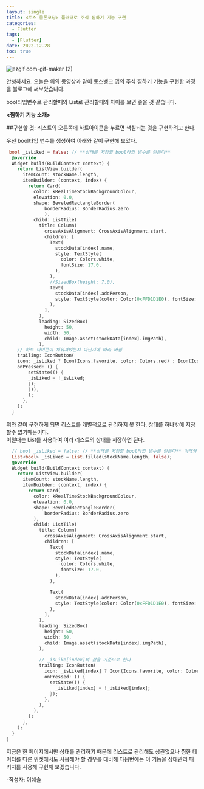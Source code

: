 ```yaml
---
layout: single
title: <토스 클론코딩> 플러터로 주식 찜하기 기능 구현
categories:
  - Flutter
tags:
  - [Flutter]
date: 2022-12-28
toc: true
---
```


![ezgif com-gif-maker (2)](https://user-images.githubusercontent.com/108365477/210831602-6f44342f-30a3-4f90-a9e6-d4f51e9fc5be.gif)

안녕하세요. 오늘은 위의 동영상과 같이 토스뱅크 앱의 주식 찜하기 기능을 구현한 과정을 블로그에 써보았습니다.<br/>

bool타입변수로 관리할때와 List로 관리할때의 차이를 보면 좋을 것 같습니다.<br/>

**<찜하기 기능 소개>**

##구현할 것: 리스트의 오른쪽에 하트아이콘을 누르면 색칠되는 것을 구현하려고 한다.

우선 bool타입 변수를 생성하여 아래와 같이 구현해 보았다.

```dart
 bool _isLiked = false; // **상태를 저장할 bool타입 변수를 만든다**
  @override
  Widget build(BuildContext context) {
    return ListView.builder(
      itemCount: stockName.length,
      itemBuilder: (context, index) {
        return Card(
          color: kRealTimeStockBackgroundColour,
          elevation: 0.0, 
          shape: BeveledRectangleBorder(
              borderRadius: BorderRadius.zero 
              ),
          child: ListTile(
            title: Column(
              crossAxisAlignment: CrossAxisAlignment.start,
              children: [
                Text(
                  stockData[index].name,
                  style: TextStyle(
                    color: Colors.white,
                    fontSize: 17.0,
                  ),
                ),
                //SizedBox(height: 7.0),
                Text(
                  stockData[index].addPerson,
                  style: TextStyle(color: Color(0xFFD1D1E0), fontSize: 13.0),
                ),
              ],
            ),
            leading: SizedBox(
              height: 50,
              width: 50,
              child: Image.asset(stockData[index].imgPath),
            ),
    // 하트 아이콘이 채워져있는지 아닌지에 따라 바뀜
    trailing: IconButton(
    icon: _isLiked ? Icon(Icons.favorite, color: Colors.red) : Icon(Icons.favorite_border),
    onPressed: () {
        setState(() {
        _isLiked = !_isLiked;
        });
        })),
        );
      },
    );
  }
```


위와 같이 구현하게 되면 리스트를 개별적으로 관리하지 못 한다. 상태를 하나밖에 저장할수 없기때문이다.<br/>
이럴때는 List를 사용하여 여러 리스트의 상태를 저장하면 된다.

```dart
  // bool _isLiked = false; // **상태를 저장할 bool타입 변수를 만든다** 아래와 같이 변경
  List<bool> _isLiked = List.filled(stockName.length, false); 
  @override
  Widget build(BuildContext context) {
    return ListView.builder(
      itemCount: stockName.length,
      itemBuilder: (context, index) {
        return Card(
          color: kRealTimeStockBackgroundColour,
          elevation: 0.0,
          shape: BeveledRectangleBorder(
              borderRadius: BorderRadius.zero
          ),
          child: ListTile(
            title: Column(
              crossAxisAlignment: CrossAxisAlignment.start,
              children: [
                Text(
                  stockData[index].name,
                  style: TextStyle(
                    color: Colors.white,
                    fontSize: 17.0,
                  ),
                ),

                Text(
                  stockData[index].addPerson,
                  style: TextStyle(color: Color(0xFFD1D1E0), fontSize: 13.0),
                ),
              ],
            ),
            leading: SizedBox(
              height: 50,
              width: 50,
              child: Image.asset(stockData[index].imgPath),
            ),
            
            // _isLike[index]의 값을 기준으로 한다
            trailing: IconButton(
              icon: _isLiked[index] ? Icon(Icons.favorite, color: Colors.red) : Icon(Icons.favorite_border),
              onPressed: () {
                setState(() {
                  _isLiked[index] = !_isLiked[index];
                });
              },
            ),
          ),
        );
      },
    );
  }
}

```

지금은 한 페이지에서만 상태를 관리하기 때문에 리스트로 관리해도 상관없으나
찜한 데이터를 다른 위젯에서도 사용해야 할 경우를 대비해 다음번에는 이 기능을 
상태관리 패키지를 사용해 구현해 보겠습니다.

-작성자: 이예슬
